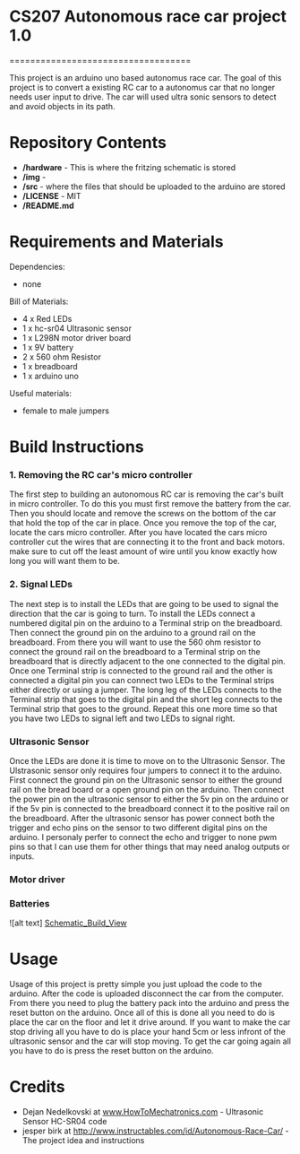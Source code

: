 # CS207 Autonomous race car project 1.0
===================================

This project is an arduino uno based autonomus race car. The goal of this project is to convert a existing RC car to a autonomus car that no longer needs user input to drive. The car will used ultra sonic sensors
to detect and avoid objects in its path.

Repository Contents
============
* **/hardware** - This is where the fritzing schematic is stored
* **/img** - 
* **/src** - where the files that should be uploaded to the arduino are stored
* **/LICENSE** - MIT
* **/README.md**

Requirements and Materials
============
Dependencies: 
* none

Bill of Materials:
* 4 x Red LEDs
* 1 x hc-sr04 Ultrasonic sensor
* 1 x L298N motor driver board
* 1 x 9V battery
* 2 x 560 ohm Resistor
* 1 x breadboard
* 1 x arduino uno

Useful materials:
* female to male jumpers

Build Instructions
==================

### 1. Removing the RC car's micro controller

The first step to building an autonomous RC car is removing the car's built in micro controller. To do this you must first remove the battery from the car. Then you should locate and remove the screws on the bottom of the car that hold the top of the car in place. Once you remove the top of the car, locate the cars micro controller. After you have located the cars micro controller cut the wires that are connecting it to the front and back motors. make sure to cut off the least amount of wire until you know exactly how long you will want them to be.

### 2. Signal LEDs

The next step is to install the LEDs that are going to be used to signal the direction that the car is going to turn. To install the LEDs connect a numbered digital pin on the arduino to a Terminal strip on the breadboard. Then connect the ground pin on the arduino to a ground rail on the breadboard. From there you will want to use the 560 ohm resistor to connect the ground rail on the breadboard to a Terminal strip on the breadboard that is directly adjacent to the one connected to the digital pin. Once one Terminal strip is connected to the ground rail and the other is connected a digital pin you can connect two LEDs to the Terminal strips either directly or using a jumper. The long leg of the LEDs connects to the Terminal strip that goes to the digital pin and the short leg connects to the Terminal strip that goes to the ground. Repeat this one more time so that you have two LEDs to signal left and two LEDs to signal right.

### Ultrasonic Sensor

Once the LEDs are done it is time to move on to the Ultrasonic Sensor. The Ulstrasonic sensor only requires four jumpers to connect it to the arduino. First connect the ground pin on the Ultrasonic sensor to either the ground rail on the bread board or a open ground pin on the arduino. Then connect the power pin on the ultrasonic sensor to either the 5v pin on the arduino or if the 5v pin is connected to the breadboard connect it to the positive rail on the breadboard. After the ultrasonic sensor has power connect both the trigger and echo pins on the sensor to two different digital pins on the arduino. I personaly perfer to connect the echo and trigger to none pwm pins so that I can use them for other things that may need analog outputs or inputs.

### Motor driver

### Batteries

![alt text] [Schematic_Build_View]

[Schematic_Build_View]: https://github.com/weRthem/CS207-Patrick-Larsen/blob/master/img/schematic_Build_View_schem.jpg

Usage
=====

Usage of this project is pretty simple you just upload the code to the arduino. After the code is uploaded disconnect the car from the computer. From there you need to plug the battery pack into the arduino and press the reset button on the arduino. Once all of this is done all you need to do is place the car on the floor and let it drive around. If you want to make the car stop driving all you have to do is place your hand 5cm or less infront of the ultrasonic sensor and the car will stop moving. To get the car going again all you have to do is press the reset button on the arduino.

Credits
=======

* Dejan Nedelkovski at www.HowToMechatronics.com - Ultrasonic Sensor HC-SR04 code
* jesper birk at http://www.instructables.com/id/Autonomous-Race-Car/ - The project idea and instructions
